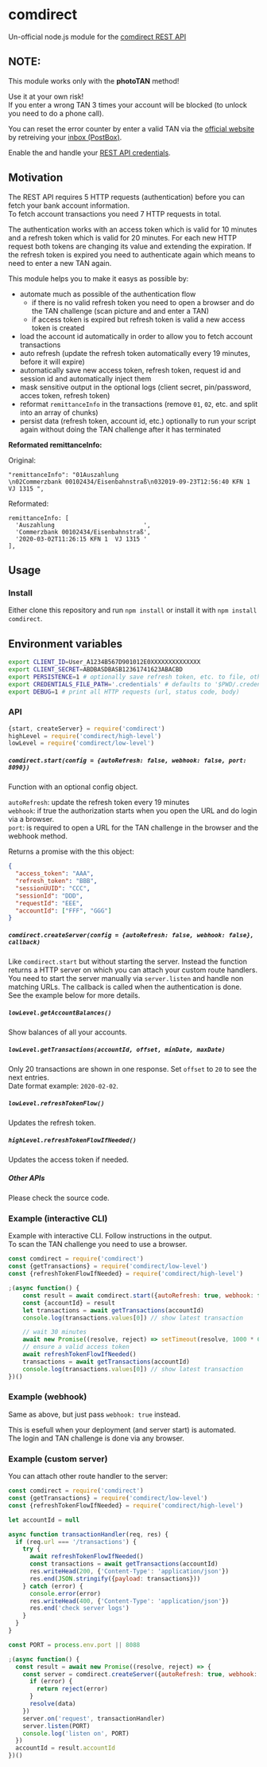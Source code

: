 # comdirect

Un-official node.js module for the [comdirect REST API](https://www.comdirect.de/cms/kontakt-zugaenge-api.html)

## NOTE:

This module works only with the **photoTAN** method!

Use it at your own risk!  
If you enter a wrong TAN 3 times your account will be blocked (to unlock you need to do a phone call).

You can reset the error counter by enter a valid TAN via the 
[official website](https://kunde.comdirect.de/lp/wt/login) by retreiving your [inbox (PostBox)](https://kunde.comdirect.de/itx/posteingangsuche).

Enable the and handle your [REST API credentials](https://kunde.comdirect.de/itx/oauth/privatkunden).

## Motivation

The REST API requires 5 HTTP requests (authentication) before you can fetch your bank account information.  
To fetch account transactions you need 7 HTTP requests in total.

The authentication works with an access token which is valid for 10 minutes and a refresh token which is valid for 20 minutes.
For each new HTTP request both tokens are changing its value and extending the expiration.
If the refresh token is expired you need to authenticate again which means to need to enter a new TAN again.

This module helps you to make it easys as possible by:

- automate much as possible of the authentication flow
  - if there is no valid refresh token you need to open a browser and do the TAN challenge (scan picture and and enter a TAN)
  - if access token is expired but refresh token is valid a new access token is created
- load the account id automatically in order to allow you to fetch account transactions
- auto refresh (update the refresh token automatically every 19 minutes, before it will expire)
- automatically save new access token, refresh token, request id and session id and automatically inject them
- mask sensitive output in the optional logs (client secret, pin/password, acces token, refresh token)
- reformat `remittanceInfo` in the transactions (remove `01`, `02`, etc. and split into an array of chunks)
- persist data (refresh token, account id, etc.) optionally to run your script again without doing the TAN challenge after it has terminated

**Reformated remittanceInfo:**

Original:

```
"remittanceInfo": "01Auszahlung                         \n02Commerzbank 00102434/Eisenbahnstraß\n032019-09-23T12:56:40 KFN 1  VJ 1315 ",
```

Reformated:

```
remittanceInfo: [
  'Auszahlung                         ',
  'Commerzbank 00102434/Eisenbahnstraß',
  '2020-03-02T11:26:15 KFN 1  VJ 1315 '
],
```

## Usage

### Install 
Either clone this repository and run `npm install` or install it with `npm install comdirect`.

## Environment variables

```sh
export CLIENT_ID=User_A1234B567D901012E0XXXXXXXXXXXXXX
export CLIENT_SECRET=ABDBASDBASB12361741623ABACBD
export PERSISTENCE=1 # optionally save refresh token, etc. to file, otherwise everything is only in the memory
export CREDENTIALS_FILE_PATH='.credentials' # defaults to '$PWD/.credentials', only usefull when PERSISTENCE=1
export DEBUG=1 # print all HTTP requests (url, status code, body)
```

### API

```js
{start, createServer} = require('comdirect')
highLevel = require('comdirect/high-level')
lowLevel = require('comdirect/low-level')
```

##### `comdirect.start(config = {autoRefresh: false, webhook: false, port: 8090})`
Function with an optional config object.  

`autoRefresh`: update the refresh token every 19 minutes  
`webhook`:  if true the authorization starts when you open the URL and do login via a browser.  
`port`: is required to open a URL for the TAN challenge in the browser and the webhook method.  

Returns a promise with the this object:
```json
{
  "access_token": "AAA",
  "refresh_token": "BBB",
  "sessionUUID": "CCC",
  "sessionId": "DDD",
  "requestId": "EEE",
  "accountId": ["FFF", "GGG"]
}
```

##### `comdirect.createServer(config = {autoRefresh: false, webhook: false}, callback)`

Like `comdirect.start` but without starting the server. Instead the function returns a HTTP server
on which you can attach your custom route handlers. You need to start the server manually via `server.listen`
and handle non matching URLs. The callback is called when the authentication is done.  
See the example below for more details. 

##### `lowLevel.getAccountBalances()`

Show balances of all your accounts.

##### `lowLevel.getTransactions(accountId, offset, minDate, maxDate)`

Only 20 transactions are shown in one response. Set `offset` to `20` to see the next entries.  
Date format example: `2020-02-02`.

##### `lowLevel.refreshTokenFlow()`

Updates the refresh token.

##### `highLevel.refreshTokenFlowIfNeeded()`

Updates the access token if needed.

##### Other APIs

Please check the source code.


### Example (interactive CLI)

Example with interactive CLI. Follow instructions in the output.  
To scan the TAN challenge you need to use a browser.

```js
const comdirect = require('comdirect')
const {getTransactions} = require('comdirect/low-level')
const {refreshTokenFlowIfNeeded} = require('comdirect/high-level')

;(async function() {
	const result = await comdirect.start({autoRefresh: true, webhook: false})
	const {accountId} = result
	let transactions = await getTransactions(accountId)
	console.log(transactions.values[0]) // show latest transaction

	// wait 30 minutes
	await new Promise((resolve, reject) => setTimeout(resolve, 1000 * 60 * 30))
	// ensure a valid access token
	await refreshTokenFlowIfNeeded()
	transactions = await getTransactions(accountId)
	console.log(transactions.values[0]) // show latest transaction
})()
```

### Example (webhook)

Same as above, but just pass `webhook: true` instead.  

This is esefull when your deployment (and server start) is automated.  
The login and TAN challenge is done via any browser.


### Example (custom server)

You can attach other route handler to the server:

```js
const comdirect = require('comdirect')
const {getTransactions} = require('comdirect/low-level')
const {refreshTokenFlowIfNeeded} = require('comdirect/high-level')

let accountId = null

async function transactionHandler(req, res) {
  if (req.url === '/transactions') {
    try {
      await refreshTokenFlowIfNeeded()
      const transactions = await getTransactions(accountId)
      res.writeHead(200, {'Content-Type': 'application/json'})
      res.end(JSON.stringify({payload: transactions}))
    } catch (error) {
      console.error(error)
      res.writeHead(400, {'Content-Type': 'application/json'})
      res.end('check server logs')
    }
  }
}

const PORT = process.env.port || 8088

;(async function() {
  const result = await new Promise((resolve, reject) => {
    const server = comdirect.createServer({autoRefresh: true, webhook: true}, (error, data) => {
      if (error) {
        return reject(error)
      }
      resolve(data)
    })
    server.on('request', transactionHandler)
    server.listen(PORT)
    console.log('listen on', PORT)
  })
  accountId = result.accountId
})()
```

